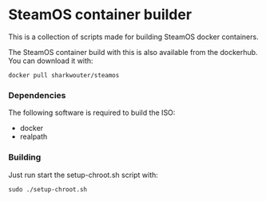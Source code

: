 # SteamOS container builder
This is a collection of scripts made for building SteamOS docker containers.

The SteamOS container build with this is also available from the dockerhub. You can download it with:
```
docker pull sharkwouter/steamos
```

 ### Dependencies
 The following software is required to build the ISO:
  - docker
  - realpath

 ### Building
 Just run start the setup-chroot.sh script with:

 ```
 sudo ./setup-chroot.sh
 ```
